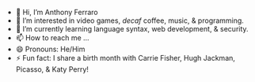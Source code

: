 - 👋 Hi, I’m Anthony Ferraro
- 👀 I’m interested in video games, *decaf* coffee, music, & programming.
- 🌱 I’m currently learning language syntax, web development, & security.
- 📫 How to reach me ...
- 😄 Pronouns: He/Him
- ⚡ Fun fact: I share a birth month with Carrie Fisher, Hugh Jackman, Picasso, & Katy Perry!

<!---
aferraro1996/aferraro1996 is a ✨ special ✨ repository because its `README.md` (this file) appears on your GitHub profile.
You can click the Preview link to take a look at your changes.
--->
